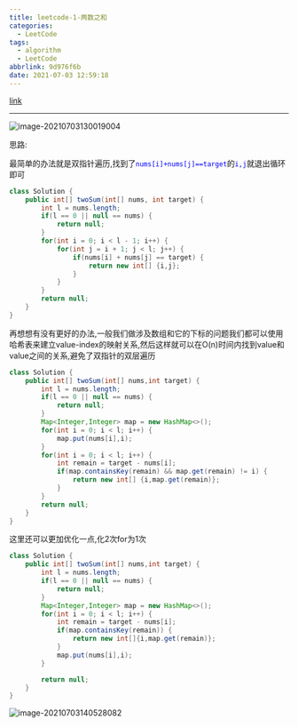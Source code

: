 ```yaml
---
title: leetcode-1-两数之和
categories:
  - LeetCode
tags:
  - algorithm
  - LeetCode
abbrlink: 9d976f6b
date: 2021-07-03 12:59:18
---
```


[link](https://leetcode-cn.com/problems/two-sum/submissions/)

<hr/>

![image-20210703130019004](https://gitee.com/cao_ziqiang/img/raw/master/20210703130019.png)

思路:

最简单的办法就是双指针遍历,找到了<font color="blue">`nums[i]+nums[j]==target`</font>的<font color="blue">`i,j`</font>就退出循环即可

```java
class Solution {
    public int[] twoSum(int[] nums, int target) {
        int l = nums.length;
        if(l == 0 || null == nums) {
            return null;
        }
        for(int i = 0; i < l - 1; i++) {
            for(int j = i + 1; j < l; j++) {
                if(nums[i] + nums[j] == target) {
                    return new int[] {i,j};
                }
            }
        }
        return null;
    }
}
```

再想想有没有更好的办法,一般我们做涉及数组和它的下标的问题我们都可以使用哈希表来建立value-index的映射关系,然后这样就可以在O(n)时间内找到value和value之间的关系,避免了双指针的双层遍历

```java
class Solution {
    public int[] twoSum(int[] nums,int target) {
        int l = nums.length;
        if(l == 0 || null == nums) {
            return null;
        }
        Map<Integer,Integer> map = new HashMap<>();
        for(int i = 0; i < l; i++) {
            map.put(nums[i],i);
        }
        for(int i = 0; i < l; i++) {
            int remain = target - nums[i];
            if(map.containsKey(remain) && map.get(remain) != i) {
                return new int[] {i,map.get(remain)};
            }
        }
        return null;
    }
}
```

这里还可以更加优化一点,化2次for为1次

```java
class Solution {
    public int[] twoSum(int[] nums,int target) {
        int l = nums.length;
        if(l == 0 || null == nums) {
            return null;
        }
        Map<Integer,Integer> map = new HashMap<>();
        for(int i = 0; i < l; i++) {
            int remain = target - nums[i];
            if(map.containsKey(remain)) {
                return new int[]{i,map.get(remain)};
            }
            map.put(nums[i],i);
        }

        return null;
    }
}
```

![image-20210703140528082](https://gitee.com/cao_ziqiang/img/raw/master/20210703140528.png)

